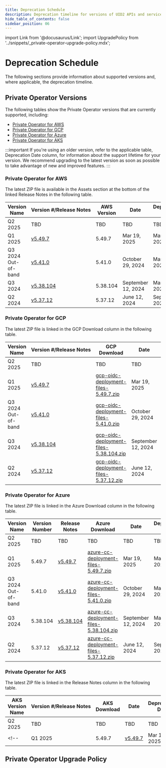 ```yaml
---
title: Deprecation Schedule
description: Deprecation timeline for versions of UID2 APIs and services.
hide_table_of_contents: false
sidebar_position: 06
---
```


import Link from '@docusaurus/Link';
import UpgradePolicy from '../snippets/_private-operator-upgrade-policy.mdx';

# Deprecation Schedule

The following sections provide information about supported versions and, where applicable, the deprecation timeline.

## Private Operator Versions

The following tables show the Private Operator versions that are currently supported, including:
- [Private Operator for AWS](#private-operator-for-aws)
- [Private Operator for GCP](#private-operator-for-gcp)
- [Private Operator for Azure](#private-operator-for-azure)
- [Private Operator for AKS](#private-operator-for-aks)

:::important
If you're using an older version, refer to the applicable table, Deprecation Date column, for information about the support lifetime for your version. We recommend upgrading to the latest version as soon as possible to take advantage of new and improved features.
:::

### Private Operator for AWS

The latest ZIP file is available in the Assets section at the bottom of the linked Release Notes in the following table.

| Version Name | Version&nbsp;#/Release&nbsp;Notes | AWS Version |  Date | Deprecation Date |
| ------- | ------ | ------ | ------ | ------ |
| Q2 2025 | TBD | TBD | TBD | TBD |
| Q1 2025 | [v5.49.7](https://github.com/IABTechLab/uid2-operator/releases/tag/v5.49.7) | 5.49.7 | Mar 19, 2025 | Mar 31, 2026 |
| Q3 2024 Out-of-band | [v5.41.0](https://github.com/IABTechLab/uid2-operator/releases/tag/v5.41.0) | 5.41.0 | October 29, 2024 | Mar 31, 2026 |
| Q3 2024 | [v5.38.104](https://github.com/IABTechLab/uid2-operator/releases/tag/v5.38.104) | 5.38.104 | September 12, 2024 | Mar 31, 2026 |
| Q2 2024 | [v5.37.12](https://github.com/IABTechLab/uid2-operator/releases/tag/v5.37.12) | 5.37.12 | June 12, 2024 | Sep 30, 2025 |

### Private Operator for GCP

The latest ZIP file is linked in the GCP Download column in the following table.

| Version Name | Version&nbsp;#/Release&nbsp;Notes | GCP Download |  Date | Deprecation Date |
| ------- | ------ | ------ | ------ | ------ |
| Q2 2025 | TBD | TBD | TBD | TBD |
| Q1 2025 | [v5.49.7](https://github.com/IABTechLab/uid2-operator/releases/tag/v5.49.7) | [gcp-oidc-deployment-files-5.49.7.zip](https://github.com/IABTechLab/uid2-operator/releases/download/v5.49.7/gcp-oidc-deployment-files-5.49.7.zip) | Mar 19, 2025 | Mar 31, 2026 |
| Q3 2024 Out-of-band | [v5.41.0](https://github.com/IABTechLab/uid2-operator/releases/tag/v5.41.0) | [gcp-oidc-deployment-files-5.41.0.zip](https://github.com/IABTechLab/uid2-operator/releases/download/v5.41.0/gcp-oidc-deployment-files-5.41.0.zip) | October 29, 2024 | Mar 31, 2026 |
| Q3 2024 | [v5.38.104](https://github.com/IABTechLab/uid2-operator/releases/tag/v5.38.104) | [gcp-oidc-deployment-files-5.38.104.zip](https://github.com/IABTechLab/uid2-operator/releases/download/v5.38.104/gcp-oidc-deployment-files-5.38.104.zip) | September 12, 2024 | Mar 31, 2026 |
| Q2 2024 | [v5.37.12](https://github.com/IABTechLab/uid2-operator/releases/tag/v5.37.12) | [gcp-oidc-deployment-files-5.37.12.zip](https://github.com/IABTechLab/uid2-operator/releases/download/v5.37.12/gcp-oidc-deployment-files-5.37.12.zip) | June 12, 2024 | Sep 30, 2025 |

### Private Operator for Azure

The latest ZIP file is linked in the Azure Download column in the following table.

| Version Name | Version Number  | Release Notes | Azure Download |  Date | Deprecation Date |
| ------- | ------ | ------ | ------ | ------ | ------ |
| Q2 2025 | TBD | TBD | TBD | TBD | TBD |
| Q1 2025 | 5.49.7 | [v5.49.7](https://github.com/IABTechLab/uid2-operator/releases/tag/v5.49.7) | [azure-cc-deployment-files-5.49.7.zip](https://github.com/IABTechLab/uid2-operator/releases/download/v5.49.7/azure-cc-deployment-files-5.49.7.zip) | Mar 19, 2025 | Mar 31, 2026 |
| Q3 2024 Out-of-band | 5.41.0 | [v5.41.0](https://github.com/IABTechLab/uid2-operator/releases/tag/v5.41.0) | [azure-cc-deployment-files-5.41.0.zip](https://github.com/IABTechLab/uid2-operator/releases/download/v5.41.0/azure-cc-deployment-files-5.41.0.zip) | October 29, 2024 | Mar 31, 2026 |
| Q3 2024 | 5.38.104 | [v5.38.104](https://github.com/IABTechLab/uid2-operator/releases/tag/v5.38.104) | [azure-cc-deployment-files-5.38.104.zip](https://github.com/IABTechLab/uid2-operator/releases/download/v5.38.104/azure-cc-deployment-files-5.38.104.zip) | September 12, 2024 | Mar 31, 2026 |
| Q2 2024 | 5.37.12 | [v5.37.12](https://github.com/IABTechLab/uid2-operator/releases/tag/v5.37.12) | [azure-cc-deployment-files-5.37.12.zip](https://github.com/IABTechLab/uid2-operator/releases/download/v5.37.12/azure-cc-deployment-files-5.37.12.zip) | June 12, 2024 | Sep 30, 2025 |

### Private Operator for AKS

The latest ZIP file is linked in the Release Notes column in the following table.

| AKS Version Name | Version&nbsp;#/Release&nbsp;Notes | AKS Download | Date | Deprecation Date |
| ------- | ------ | ------ | ------ | ------ |
| Q2 2025 | TBD | TBD | TBD | TBD |
<!-- | Q1 2025 | 5.49.7 | [v5.49.7](https://github.com/IABTechLab/uid2-operator/releases/tag/v5.49.7) | Mar 19, 2025 | Mar 31, 2026 | -->

## Private Operator Upgrade Policy

<UpgradePolicy />
